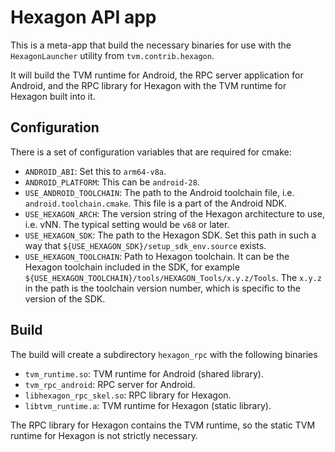 <!--- Licensed to the Apache Software Foundation (ASF) under one -->
<!--- or more contributor license agreements.  See the NOTICE file -->
<!--- distributed with this work for additional information -->
<!--- regarding copyright ownership.  The ASF licenses this file -->
<!--- to you under the Apache License, Version 2.0 (the -->
<!--- "License"); you may not use this file except in compliance -->
<!--- with the License.  You may obtain a copy of the License at -->

<!---   http://www.apache.org/licenses/LICENSE-2.0 -->

<!--- Unless required by applicable law or agreed to in writing, -->
<!--- software distributed under the License is distributed on an -->
<!--- "AS IS" BASIS, WITHOUT WARRANTIES OR CONDITIONS OF ANY -->
<!--- KIND, either express or implied.  See the License for the -->
<!--- specific language governing permissions and limitations -->
<!--- under the License. -->

# Hexagon API app

This is a meta-app that build the necessary binaries for use with
the `HexagonLauncher` utility from `tvm.contrib.hexagon`.

It will build the TVM runtime for Android, the RPC server application
for Android, and the RPC library for Hexagon with the TVM runtime for
Hexagon built into it.

## Configuration

There is a set of configuration variables that are required for cmake:
- `ANDROID_ABI`: Set this to `arm64-v8a`.
- `ANDROID_PLATFORM`: This can be `android-28`.
- `USE_ANDROID_TOOLCHAIN`: The path to the Android toolchain file, i.e.
`android.toolchain.cmake`. This file is a part of the Android NDK.
- `USE_HEXAGON_ARCH`: The version string of the Hexagon architecture
to use, i.e. vNN. The typical setting would be `v68` or later.
- `USE_HEXAGON_SDK`: The path to the Hexagon SDK. Set this path in such
a way that `${USE_HEXAGON_SDK}/setup_sdk_env.source` exists.
- `USE_HEXAGON_TOOLCHAIN`: Path to Hexagon toolchain. It can be the
Hexagon toolchain included in the SDK, for example
`${USE_HEXAGON_TOOLCHAIN}/tools/HEXAGON_Tools/x.y.z/Tools`.  The `x.y.z`
in the path is the toolchain version number, which is specific to the
version of the SDK.

## Build

The build will create a subdirectory `hexagon_rpc` with the following
binaries
- `tvm_runtime.so`: TVM runtime for Android (shared library).
- `tvm_rpc_android`: RPC server for Android.
- `libhexagon_rpc_skel.so`: RPC library for Hexagon.
- `libtvm_runtime.a`: TVM runtime for Hexagon (static library).

The RPC library for Hexagon contains the TVM runtime, so the static
TVM runtime for Hexagon is not strictly necessary.
